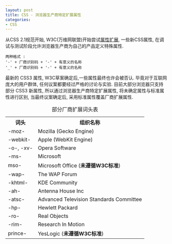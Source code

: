 ```yaml
---
layout: post
title: CSS - 浏览器生产商特定扩展属性
categories:
- CSS
---
```


从CSS 2.1规范开始, W3C(万维网联盟)开始尝试[属性扩展](www.w3.org/TR/CSS2/syndata.html#vendor-keywords), 一些新CSS属性, 在调试与测试阶段允许浏览器生产商为自己的产品定义特殊属性.

	两种格式 :
	'-' + 厂商识别码 + '-' + 有意义的名称
	'_' + 厂商识别码 + '-' + 有意义的名称

最新的 CSS3 属性, W3C草案确定后,一些属性最终也许会被否认. 毕竟对于互联网庞大的用户群体, 任何议案都要经过严格的讨论与实验. 目前大部分浏览器只支持部分 CSS3 新属性, 所以通过浏览器生产商特定扩展属性, 将未确定属性与标准属性进行区别, 当最终议案确定后, 采用标准属性覆盖厂商扩展属性.

<table>
	<caption>
		部分厂商扩展词头表
	</caption>
	<tr>
		<th>
			词头
		</th>
		<th>
			组织名称
		</th>
	</tr>
	<tr>
		<td>
			-moz-
		</td>
		<td>
			Mozilla (Gecko Engine)
		</td>
	</tr>
	<tr>
		<td>
			-webkit-
		</td>
		<td>
			Apple (WebKit Engine)
		</td>
	</tr>
	<tr>
		<td>
			-o-, -xv-
		</td>
		<td>
			Opera Software
		</td>
	</tr>
	<tr>
		<td>
			-ms-
		</td>
		<td>
			Microsoft
		</td>
	</tr>
	<tr>
		<td>
			mso-
		</td>
		<td>
			Microsoft Office (<strong>未遵循W3C标准</strong>)
		</td>
	</tr>
	<tr>
		<td>
			-wap-
		</td>
		<td>
			The WAP Forum
		</td>
	</tr>
	<tr>
		<td>
			-khtml-
		</td>
		<td>
			KDE Community
		</td>
	</tr>
	<tr>
		<td>
			-ah-
		</td>
		<td>
			Antenna House Inc
		</td>
	</tr>
	<tr>
		<td>
			-atsc-
		</td>
		<td>
			Advanced Television Standards Committee
		</td>
	</tr>
	<tr>
		<td>
			-hp-
		</td>
		<td>
			Hewlett Packard
		</td>
	</tr>
	<tr>
		<td>
			-ro-
		</td>
		<td>
			Real Objects
		</td>
	</tr>
	<tr>
		<td>
			-rim-
		</td>
		<td>
			Research In Motion
		</td>
	</tr>
	<tr>
		<td>
			prince-
		</td>
		<td>
			YesLogic (<strong>未遵循W3C标准</strong>)
		</td>
	</tr>
</table>